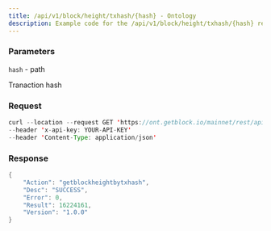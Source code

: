 ```yaml
---
title: /api/v1/block/height/txhash/{hash} - Ontology
description: Example code for the /api/v1/block/height/txhash/{hash} rest method. Сomplete guide on how to use /api/v1/block/height/txhash/{hash} rest in GetBlock.io Web3 documentation.
---
```


### Parameters


`hash` - path

Tranaction hash

### Request

``` java
curl --location --request GET 'https://ont.getblock.io/mainnet/rest/api/v1/block/height/txhash/db81c4e00f050c4f8e2f9c7e8201fddebd18458b3c48c73c18aa0532c7b5c43c' 
--header 'x-api-key: YOUR-API-KEY' 
--header 'Content-Type: application/json' 
```

###  Response

``` java
{
    "Action": "getblockheightbytxhash",
    "Desc": "SUCCESS",
    "Error": 0,
    "Result": 16224161,
    "Version": "1.0.0"
}
```


